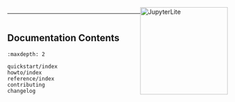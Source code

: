 <img src="_static/wordmark.svg" alt="JupyterLite" height="200" style="float:right;"/>

---

```{include} ../README.md

```

## Documentation Contents

```{toctree}
:maxdepth: 2

quickstart/index
howto/index
reference/index
contributing
changelog
```
